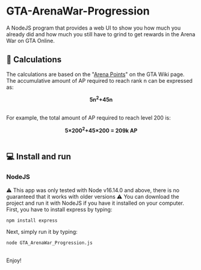 # GTA-ArenaWar-Progression
A NodeJS program that provides a web UI to show you how much you already did and how much you still have to grind to get rewards in the Arena War on GTA Online.

## :1234: Calculations
The calculations are based on the "[Arena Points](https://gta.fandom.com/wiki/Arena_Points#Rewards)" on the GTA Wiki page. <br/>
The accumulative amount of AP required to reach rank n can be expressed as:

<div align="center"><strong>5n<sup>2</sup>+45n</strong></div> <br/>
  
 For example, the total amount of AP required to reach level 200 is:
<div align="center"><strong>5×200<sup>2</sup>+45×200 = 209k AP</strong></div> <br/>

## :computer: Install and run
### NodeJS
:warning: This app was only tested with Node v16.14.0 and above, there is no guaranteed that it works with older versions :warning:
You can download the project and run it with NodeJS if you have it installed on your computer.\
First, you have to install express by typing:
```
npm install express
```
Next, simply run it by typing:
```
node GTA_ArenaWar_Progression.js
```

\
Enjoy!
